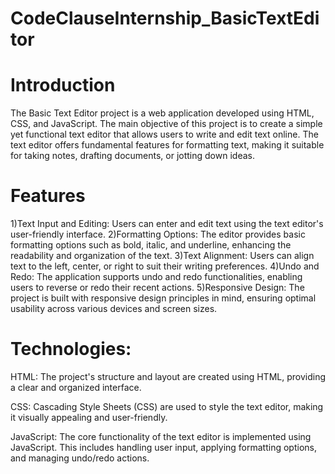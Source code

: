 # CodeClauseInternship_BasicTextEditor
# Introduction
The Basic Text Editor project is a web application developed using HTML, CSS, and JavaScript. The main objective of this project is to create a simple yet functional text editor that allows users to write and edit text online. The text editor offers fundamental features for formatting text, making it suitable for taking notes, drafting documents, or jotting down ideas.

# Features
1)Text Input and Editing: Users can enter and edit text using the text editor's user-friendly interface.
2)Formatting Options: The editor provides basic formatting options such as bold, italic, and underline, enhancing the readability and organization of the text.
3)Text Alignment: Users can align text to the left, center, or right to suit their writing preferences.
4)Undo and Redo: The application supports undo and redo functionalities, enabling users to reverse or redo their recent actions.
5)Responsive Design: The project is built with responsive design principles in mind, ensuring optimal usability across various devices and screen sizes.

# Technologies:
HTML: The project's structure and layout are created using HTML, providing a clear and organized interface.

CSS: Cascading Style Sheets (CSS) are used to style the text editor, making it visually appealing and user-friendly.

JavaScript: The core functionality of the text editor is implemented using JavaScript. This includes handling user input, applying formatting options, and managing undo/redo actions.






